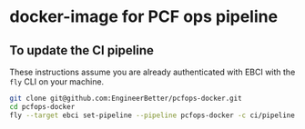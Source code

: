 # docker-image for PCF ops pipeline

## To update the CI pipeline

These instructions assume you are already authenticated with EBCI with the `fly` CLI on your machine.

```sh
git clone git@github.com:EngineerBetter/pcfops-docker.git
cd pcfops-docker
fly --target ebci set-pipeline --pipeline pcfops-docker -c ci/pipeline.yml
```
